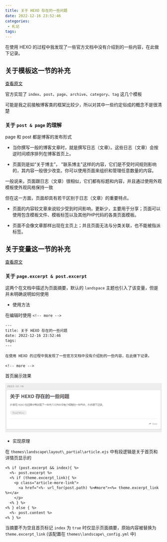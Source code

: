 ```yaml
---
title: 关于 HEXO 存在的一些问题
date: 2022-12-16 23:52:46
categories:
 - 札记
tags:
---
```


在使用 HEXO 的过程中我发现了一些官方文档中没有介绍到的一些内容，在此做下记录。

<!-- more -->

## 关于模板这一节的补充

[查看原文](https://hexo.io/zh-cn/docs/templates)

官方实现了 `index`、`post`、`page`、`archive`、`category`、`tag` 这几个模板

可能是我之前接触博客类的框架比较少，所以对其中一些约定俗成的概念不是很清楚

### 关于 `post & page` 的理解

page 和 post 都是博客的发布形式

* 当你撰写一般的博客文章时，就是撰写日志（文章）。这些日志（文章）会按逆时间顺序排列在博客首页上。

* 页面则是如“关于博主”， "联系博主"这样的内容，它们是不受时间规则影响的，其内容一般很少改变。你可以使用页面来组织和管理任意数量的内容。

一般说来，页面跟日志（文章）很相似，它们都有标题和内容，并且通过使用外观模板使外观风格保持一致

但在这一方面，页面却具有若干区别于日志（文章）的重要特点。

* 页面的内容较文章来说较少受到时间影响，更新少，主要用于分享；页面可以使用包含模板文件、模板标签以及其他PHP代码的各类页面模板。

* 页面不会像文章那样出现在主页上；并且页面无法与分类关联，也不能被指派标签。

## 关于变量这一节的补充

[查看原文](https://hexo.io/zh-cn/docs/variables)

### 关于 `page.excerpt & post.excerpt` 

这两个在文档中描述为页面摘要，默认的 `landspace` 主题也引入了该变量，但是并未明确说明如何使用

* 使用方法

在编辑时使用 `<!-- more -->`

```
---
title: 关于 HEXO 存在的一些问题
date: 2022-12-16 23:52:46
tags:
---

在使用 HEXO 的过程中我发现了一些官方文档中没有介绍到的一些内容，在此做下记录。

<!-- more -->
```

首页展示效果

![](image-20221217000842772.png)

* 实现原理

在 `themes\landscape\layout\_partial\article.ejs` 中有段逻辑是关于首页和详情页显示的

```ejs
<% if (post.excerpt && index){ %>
  <%- post.excerpt %> 
  <% if (theme.excerpt_link){ %>
    <p class="article-more-link">
      <a href="<%- url_for(post.path) %>#more"><%= theme.excerpt_link %></a>
    </p>
  <% } %>
<% } else { %>
  <%- post.content %>
<% } %>
```

当摘要不为空且首页标记 `index` 为 `true` 时仅显示页面摘要，原始内容被替换为 `theme.excerpt_link` (该配置在 `themes\landscape\_config.yml` 中)